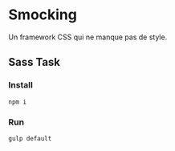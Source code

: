# Smocking

Un framework CSS qui ne manque pas de style.

## Sass Task

### Install

`npm i`

### Run

`gulp default`
